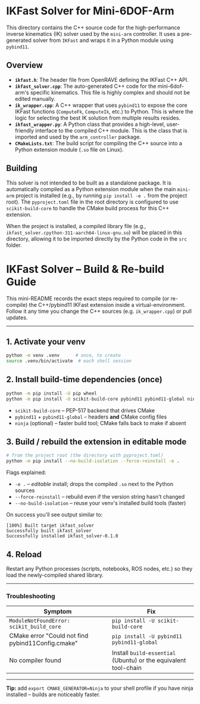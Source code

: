 # IKFast Solver for Mini-6DOF-Arm

This directory contains the C++ source code for the high-performance inverse kinematics (IK) solver used by the `mini-arm` controller. It uses a pre-generated solver from `IKFast` and wraps it in a Python module using `pybind11`.

## Overview

- **`ikfast.h`**: The header file from OpenRAVE defining the IKFast C++ API.
- **`ikfast_solver.cpp`**: The auto-generated C++ code for the mini-6dof-arm's specific kinematics. This file is highly complex and should not be edited manually.
- **`ik_wrapper.cpp`**: A C++ wrapper that uses `pybind11` to expose the core IKFast functions (`ComputeFk`, `ComputeIk`, etc.) to Python. This is where the logic for selecting the best IK solution from multiple results resides.
- **`ikfast_wrapper.py`**: A Python class that provides a high-level, user-friendly interface to the compiled C++ module. This is the class that is imported and used by the `arm_controller` package.
- **`CMakeLists.txt`**: The build script for compiling the C++ source into a Python extension module (`.so` file on Linux).

## Building

This solver is not intended to be built as a standalone package. It is automatically compiled as a Python extension module when the main `mini-arm` project is installed (e.g., by running `pip install -e .` from the project root). The `pyproject.toml` file in the root directory is configured to use `scikit-build-core` to handle the CMake build process for this C++ extension.

When the project is installed, a compiled library file (e.g., `ikfast_solver.cpython-311-aarch64-linux-gnu.so`) will be placed in this directory, allowing it to be imported directly by the Python code in the `src` folder. 

# IKFast Solver – Build & Re-build Guide

This mini-README records the exact steps required to compile (or re-compile) the C++/pybind11 IKFast extension inside a virtual-environment.  Follow it any time you change the C++ sources (e.g. `ik_wrapper.cpp`) or pull updates.

---
## 1.  Activate your venv
```bash
python -m venv .venv      # once, to create
source .venv/bin/activate  # each shell session
```

## 2.  Install build-time dependencies (once)
```bash
python -m pip install -U pip wheel
python -m pip install -U scikit-build-core pybind11 pybind11-global ninja
```
* `scikit-build-core` – PEP-517 backend that drives CMake
* `pybind11` + `pybind11-global` – headers **and** CMake config files
* `ninja` (optional) – faster build tool; CMake falls back to make if absent

## 3.  Build / rebuild the extension in editable mode
```bash
# from the project root (the directory with pyproject.toml)
python -m pip install --no-build-isolation --force-reinstall -e .
```
Flags explained:
* `-e .` – *editable* install; drops the compiled `.so` next to the Python sources
* `--force-reinstall` – rebuild even if the version string hasn't changed
* `--no-build-isolation` – reuse your venv's installed build tools (faster)

On success you'll see output similar to:
```
[100%] Built target ikfast_solver
Successfully built ikfast_solver
Successfully installed ikfast_solver-0.1.0
```

## 4.  Reload
Restart any Python processes (scripts, notebooks, ROS nodes, etc.) so they load the newly-compiled shared library.

---
### Troubleshooting
| Symptom                                             | Fix                                                         |
|-----------------------------------------------------|-------------------------------------------------------------|
| `ModuleNotFoundError: scikit_build_core`            | `pip install -U scikit-build-core`                          |
| CMake error "Could not find pybind11Config.cmake"   | `pip install -U pybind11 pybind11-global`                   |
| No compiler found                                   | Install `build-essential` (Ubuntu) or the equivalent tool-chain |

---
**Tip:** add `export CMAKE_GENERATOR=Ninja` to your shell profile if you have ninja installed – builds are noticeably faster. 